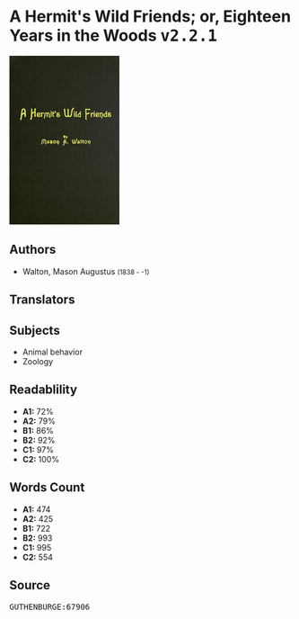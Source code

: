 # A Hermit's Wild Friends; or, Eighteen Years in the Woods <kbd>v2.2.1</kbd>

![](./cover.medium.jpg "")

## Authors


 - Walton, Mason Augustus <small>(1838 - -1)</small>

## Translators



## Subjects


 - Animal behavior
 - Zoology

## Readablility


 - **A1:** 72%
 - **A2:** 79%
 - **B1:** 86%
 - **B2:** 92%
 - **C1:** 97%
 - **C2:** 100%

## Words Count


 - **A1:** 474
 - **A2:** 425
 - **B1:** 722
 - **B2:** 993
 - **C1:** 995
 - **C2:** 554

## Source


<kbd>GUTHENBURGE:67906</kbd>
